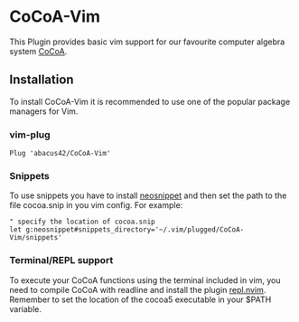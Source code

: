 # CoCoA-Vim

This Plugin provides basic vim support for our favourite computer algebra system [CoCoA](http://cocoa.dima.unige.it/).

## Installation

To install CoCoA-Vim it is recommended to use one of the popular package managers for Vim.

### vim-plug

```vim
Plug 'abacus42/CoCoA-Vim'
```

### Snippets
To use snippets you have to install [neosnippet](https://github.com/Shougo/neosnippet.vim) and then set the path to the
file cocoa.snip in you vim config. For example:

```vim
" specify the location of cocoa.snip
let g:neosnippet#snippets_directory='~/.vim/plugged/CoCoA-Vim/snippets'
```

### Terminal/REPL support

To execute your CoCoA functions using the terminal included in vim, you need to compile CoCoA with readline and install
the plugin [repl.nvim](https://gitlab.com/HiPhish/repl.nvim). Remember to set the location of the cocoa5 executable in
your \$PATH variable.
